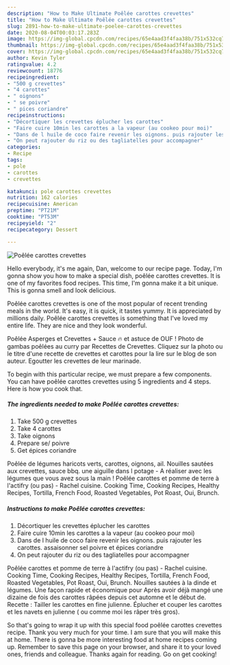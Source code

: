 ```yaml
---
description: "How to Make Ultimate Poêlée carottes crevettes"
title: "How to Make Ultimate Poêlée carottes crevettes"
slug: 2891-how-to-make-ultimate-poelee-carottes-crevettes
date: 2020-08-04T00:03:17.283Z
image: https://img-global.cpcdn.com/recipes/65e4aad3f4faa38b/751x532cq70/poelee-carottes-crevettes-photo-principale-de-la-recette.jpg
thumbnail: https://img-global.cpcdn.com/recipes/65e4aad3f4faa38b/751x532cq70/poelee-carottes-crevettes-photo-principale-de-la-recette.jpg
cover: https://img-global.cpcdn.com/recipes/65e4aad3f4faa38b/751x532cq70/poelee-carottes-crevettes-photo-principale-de-la-recette.jpg
author: Kevin Tyler
ratingvalue: 4.2
reviewcount: 18776
recipeingredient:
- "500 g crevettes"
- "4 carottes"
- " oignons"
- " se poivre"
- " pices coriandre"
recipeinstructions:
- "Décortiquer les crevettes éplucher les carottes"
- "Faire cuire 10min les carottes a la vapeur (au cookeo pour moi)"
- "Dans de l huile de coco faire revenir les oignons. puis rajouter les carottes. assaisonner sel poivre et épices coriandre"
- "On peut rajouter du riz ou des tagliatelles pour accompagner"
categories:
- Recipe
tags:
- pole
- carottes
- crevettes

katakunci: pole carottes crevettes 
nutrition: 162 calories
recipecuisine: American
preptime: "PT21M"
cooktime: "PT53M"
recipeyield: "2"
recipecategory: Dessert

---
```



![Poêlée carottes crevettes](https://img-global.cpcdn.com/recipes/65e4aad3f4faa38b/751x532cq70/poelee-carottes-crevettes-photo-principale-de-la-recette.jpg)

Hello everybody, it's me again, Dan, welcome to our recipe page. Today, I'm gonna show you how to make a special dish, poêlée carottes crevettes. It is one of my favorites food recipes. This time, I'm gonna make it a bit unique. This is gonna smell and look delicious.

Poêlée carottes crevettes is one of the most popular of recent trending meals in the world. It's easy, it is quick, it tastes yummy. It is appreciated by millions daily. Poêlée carottes crevettes is something that I've loved my entire life. They are nice and they look wonderful.

Poêlée Asperges et Crevettes + Sauce 🔥 et astuce de OUF ! Photo de gambas poêlées au curry par Recettes de Crevettes. Cliquez sur la photo ou le titre d&#39;une recette de crevettes et carottes pour la lire sur le blog de son auteur. Egoutter les crevettes de leur marinade.


To begin with this particular recipe, we must prepare a few components. You can have poêlée carottes crevettes using 5 ingredients and 4 steps. Here is how you cook that.

<!--inarticleads1-->

##### The ingredients needed to make Poêlée carottes crevettes:

1. Take 500 g crevettes
1. Take 4 carottes
1. Take  oignons
1. Prepare  se/ poivre
1. Get  épices coriandre


Poêlée de légumes haricots verts, carottes, oignons, ail. Nouilles sautées aux crevettes, sauce bbq. une aiguille dans l potage - A réaliser avec les légumes que vous avez sous la main ! Poêlée carottes et pomme de terre à l&#39;actifry (ou pas) - Rachel cuisine. Cooking Time, Cooking Recipes, Healthy Recipes, Tortilla, French Food, Roasted Vegetables, Pot Roast, Oui, Brunch. 

<!--inarticleads2-->

##### Instructions to make Poêlée carottes crevettes:

1. Décortiquer les crevettes éplucher les carottes
1. Faire cuire 10min les carottes a la vapeur (au cookeo pour moi)
1. Dans de l huile de coco faire revenir les oignons. puis rajouter les carottes. assaisonner sel poivre et épices coriandre
1. On peut rajouter du riz ou des tagliatelles pour accompagner


Poêlée carottes et pomme de terre à l&#39;actifry (ou pas) - Rachel cuisine. Cooking Time, Cooking Recipes, Healthy Recipes, Tortilla, French Food, Roasted Vegetables, Pot Roast, Oui, Brunch. Nouilles sautées à la dinde et légumes. Une façon rapide et économique pour Après avoir déjà mangé une dizaine de fois des carottes râpées depuis cet automne et le début de. Recette : Tailler les carottes en fine julienne. Éplucher et couper les carottes et les navets en julienne ( ou comme moi les râper très gros). 

So that's going to wrap it up with this special food poêlée carottes crevettes recipe. Thank you very much for your time. I am sure that you will make this at home. There is gonna be more interesting food at home recipes coming up. Remember to save this page on your browser, and share it to your loved ones, friends and colleague. Thanks again for reading. Go on get cooking!

